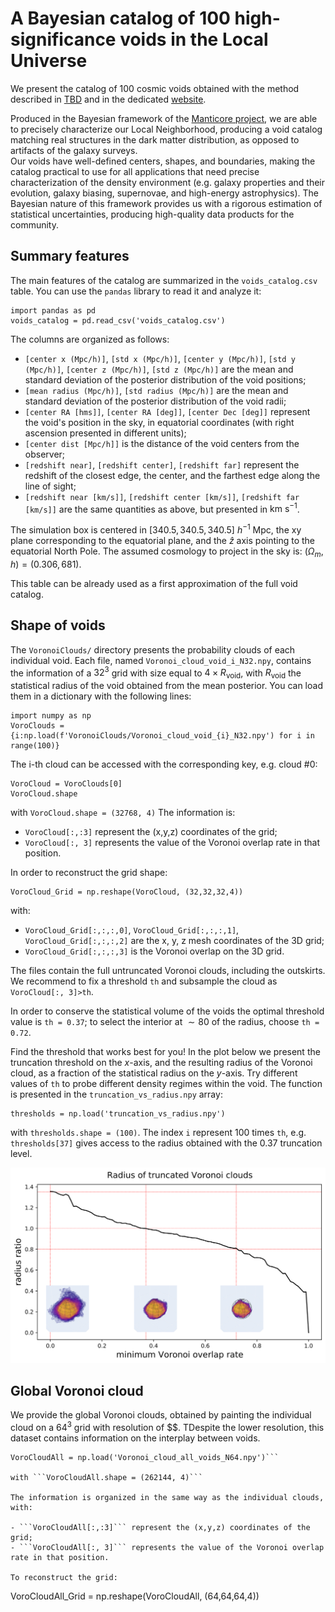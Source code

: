 # A Bayesian catalog of 100 high-significance voids in the Local Universe

We present the catalog of 100 cosmic voids obtained with the method described in [TBD]() and in the dedicated [website](https://voids.cosmictwin.org).

Produced in the Bayesian framework of the [Manticore project](https://cosmictwin.org), we are able to precisely characterize our Local Neighborhood, producing a void catalog matching real structures in the dark matter distribution, as opposed to artifacts of the galaxy surveys.  
Our voids have well-defined centers, shapes, and boundaries, making the catalog practical to use for all applications that need precise characterization of the density environment (e.g. galaxy properties and their evolution, galaxy biasing, supernovae, and high-energy astrophysics).
The Bayesian nature of this framework provides us with a rigorous estimation of statistical uncertainties, producing high-quality data products for the community. 


## Summary features

The main features of the catalog are summarized in the ```voids_catalog.csv``` table. You can use the ```pandas``` library to read it and analyze it:

```
import pandas as pd
voids_catalog = pd.read_csv('voids_catalog.csv')
```

The columns are organized as follows:

- ```[center x (Mpc/h)]```, ```[std x (Mpc/h)]```, ```[center y (Mpc/h)]```, ```[std y (Mpc/h)]```, ```[center z (Mpc/h)]```, ```[std z (Mpc/h)]``` are the mean and standard deviation of the posterior distribution of the void positions;
- ```[mean radius (Mpc/h)]```, ```[std radius (Mpc/h)]``` are the mean and standard deviation of the posterior distribution of the void radii;
- ```[center RA [hms]]```, ```[center RA [deg]]```, ```[center Dec [deg]]``` represent the void's position in the sky, in equatorial coordinates (with right ascension presented in different units);
- ```[center dist [Mpc/h]]``` is the distance of the void centers from the observer;
- ```[redshift near]```, ```[redshift center]```, ```[redshift far]``` represent the redshift of the closest edge, the center, and the farthest edge along the line of sight;
- ```[redshift near [km/s]]```, ```[redshift center [km/s]]```, ```[redshift far [km/s]]``` are the same quantities as above, but presented in $\text{km s}^{-1}$.

The simulation box is centered in $[340.5, 340.5, 340.5] \ h^{−1} \ \text{Mpc}$, the xy plane corresponding to the equatorial plane, and the $\hat{z}$ axis pointing to the equatorial North Pole.
The assumed cosmology to project in the sky is: $(\Omega_m, h) = (0.306, 681)$.

This table can be already used as a first approximation of the full void catalog.

## Shape of voids

The ```VoronoiClouds/``` directory presents the probability clouds of each individual void. Each file, named ```Voronoi_cloud_void_i_N32.npy```, contains the information of a $32^3$ grid with size equal to $4 \times R_\text{void}$, with $R_\text{void}$ the statistical radius of the void obtained from the mean posterior.
You can load them in a dictionary with the following lines:

```
import numpy as np
VoroClouds = {i:np.load(f'VoronoiClouds/Voronoi_cloud_void_{i}_N32.npy') for i in range(100)}
```

The i-th cloud can be accessed with the corresponding key, e.g. cloud #0:

```
VoroCloud = VoroClouds[0]
VoroCloud.shape
```
with ```VoroCloud.shape = (32768, 4)```
The information is:

- ```VoroCloud[:,:3]``` represent the (x,y,z) coordinates of the grid;
- ```VoroCloud[:, 3]``` represents the value of the Voronoi overlap rate in that position.

In order to reconstruct the grid shape:

```
VoroCloud_Grid = np.reshape(VoroCloud, (32,32,32,4))
```

with:
- ```VoroCloud_Grid[:,:,:,0]```, ```VoroCloud_Grid[:,:,:,1]```, ```VoroCloud_Grid[:,:,:,2]``` are the x, y, z mesh coordinates of the 3D grid;
- ```VoroCloud_Grid[:,:,:,3]``` is the Voronoi overlap on the 3D grid.



The files contain the full untruncated Voronoi clouds, including the outskirts. We recommend to fix a threshold ```th``` and subsample the cloud as ```VoroCloud[:, 3]>th```.

In order to conserve the statistical volume of the voids the optimal threshold value is ```th = 0.37```; to select the interior at $\sim 80%$ of the radius, choose ```th = 0.72```.

Find the threshold that works best for you! In the plot below we present the truncation threshold on the $x$-axis, and the resulting radius of the Voronoi cloud, as a fraction of the statistical radius on the $y$-axis. Try different values of ```th``` to probe different density regimes within the void. The function is presented in the ```truncation_vs_radius.npy``` array:

```
thresholds = np.load('truncation_vs_radius.npy')
```
with ```thresholds.shape = (100)```. The index ```i``` represent 100 times ```th```, e.g. ```thresholds[37]```  gives access to the radius obtained with the 0.37 truncation level.

![](https://github.com/RosaMalandrino/LocalVoids/blob/gh-pages/assets/images/min_Voronoi_rate_vs_radius_with_clouds.png)


## Global Voronoi cloud

We provide the global Voronoi clouds, obtained by painting the individual cloud on a $64^3$ grid with resolution of $$. TDespite the lower resolution, this dataset contains information on the interplay between voids.
```
VoroCloudAll = np.load('Voronoi_cloud_all_voids_N64.npy')```

with ```VoroCloudAll.shape = (262144, 4)```

The information is organized in the same way as the individual clouds, with:

- ```VoroCloudAll[:,:3]``` represent the (x,y,z) coordinates of the grid;
- ```VoroCloudAll[:, 3]``` represents the value of the Voronoi overlap rate in that position.

To reconstruct the grid:

```
VoroCloudAll_Grid = np.reshape(VoroCloudAll, (64,64,64,4))
```

